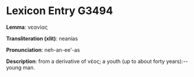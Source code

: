# Lexicon Entry G3494

**Lemma**: νεανίας

**Transliteration (xlit)**: neanías

**Pronunciation**: neh-an-ee'-as

**Description**:
from a derivative of νέος; a youth (up to about forty years):--young man.
